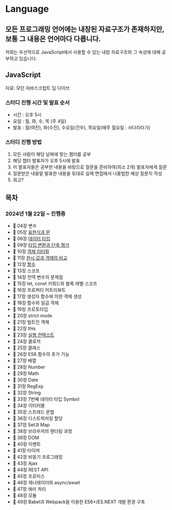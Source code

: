 # Language

## 모든 프로그래밍 언어에는 내장된 자료구조가 존재하지만, 보통 그 내용은 언어마다 다릅니다.
저희는 우선적으로 JavaScript에서 사용할 수 있는 내장 자료구조와 그 속성에 대해 공부하고 있습니다.

## JavaScript
자료: 모던 자바스크립트 딥 다이브

### 스터디 진행 시간 및 발표 순서
- 시간 : 오후 5시
- 요일 : 월, 화, 수, 목 (주 4일)
- 발표 : 월(여진), 화(수진), 수요일(건우), 목요일(매주 월요일 : 사다리타기)

### 스터디 진행 방법
1. 모든 사람이 해당 날짜에 맞는 챔터를 공부
2. 해당 챕터 발표자가 오후 5시에 발표
3. 미 발표자들은 공부한 내용을 바탕으로 질문을 준비하여(최소 2개) 발표자에게 질문
4. 질문받은 내용밑 발표한 내용을 토대로 실제 면접에서 나올법한 예상 질문지 작성
5. 회고?

## 목차
### 2024년 1월 22일 ~ 진행중
* 📌 04장 변수
* 📌 05장 [표현식과 문](./JS//5.Expressions%26Statements/Expressions%26Statements.md)
* 📌 06장 [데이터 타입](./JS//6.DataType/DataType.md)
* 📌 09장 [타입 변환과 단축 평가](./JS/9.%EB%B3%80%ED%99%98%EA%B3%BC%20%EB%8B%A8%EC%B6%95%20%ED%8F%89%EA%B0%80//TypeConversions%26ShortCircuitEvaluation.md)
* 📌 10장 [객체 리터럴](./JS/10.%EA%B0%9D%EC%B2%B4%20%EB%A6%AC%ED%84%B0%EB%9F%B4/ObjectLiteral)
* 📌 11장 [원시 값과 객체의 비교](./JS/11.%20%EC%9B%90%EC%8B%9C%EA%B0%92%EA%B3%BC%20%EA%B0%9D%EC%B2%B4%20%EB%B9%84%EA%B5%90/%EB%B3%B8%EB%AC%B8.md)
* 📌 12장 [함수](./JS/12.Function/Function.md)
* 📌 13장 스코프
* 📌 14장 전역 변수의 문제점
* 📌 15장 let, const 키워드와 블록 레벨 스코프
* 📌 16장 프로퍼티 어트리뷰트
* 📌 17장 생성자 함수에 의한 객체 생성
* 📌 18장 함수와 일급 객체
* 📌 19장 프로토타입
* 📌 20장 strict mode
* 📌 21장 빌트인 객체
* 📌 22장 this
* 📌 23장 [실행 컨텍스트](./JS/23.%EC%8B%A4%ED%96%89%20%EC%BB%A8%ED%85%8D%EC%8A%A4%ED%8A%B8/%EC%8B%A4%ED%96%89%EC%BB%A8%ED%85%8D%EC%8A%A4%ED%8A%B8.md)
* 📌 24장 클로저
* 📌 25장 클래스
* 📌 26장 ES6 함수의 추가 기능
* 📌 27장 배열
* 📌 28장 Number
* 📌 29장 Math
* 📌 30장 Date
* 📌 31장 RegExp
* 📌 32장 String
* 📌 33장 7번째 데이터 타입 Symbol
* 📌 34장 이터러블
* 📌 35장 스프레드 문법
* 📌 36장 디스트럭처링 할당
* 📌 37장 Set과 Map
* 📌 38장 브라우저의 렌더링 과정
* 📌 39장 DOM
* 📌 40장 이벤트
* 📌 41장 타이머
* 📌 42장 비동기 프로그래밍
* 📌 43장 Ajax
* 📌 44장 REST API
* 📌 45장 프로미스
* 📌 46장 제너레이터와 async/await
* 📌 47장 에러 처리
* 📌 48장 모듈
* 📌 49장 Babel과 Webpack을 이용한 ES6+/ES.NEXT 개발 환경 구축